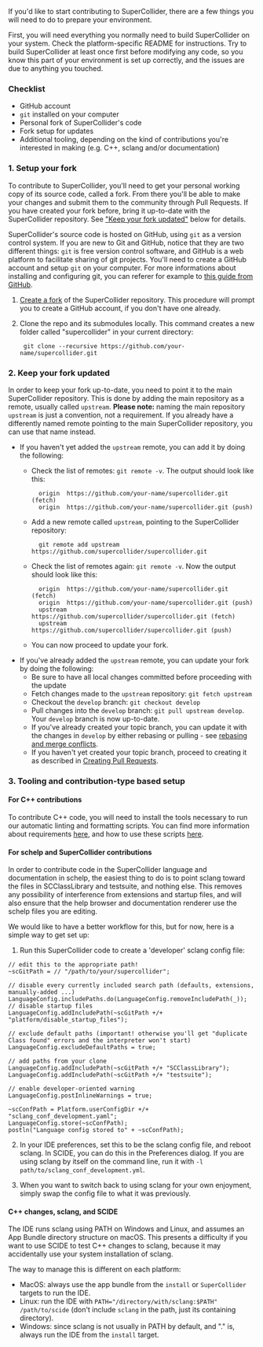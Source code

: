 If you'd like to start contributing to SuperCollider, there are a few things you will need to do to prepare your environment.

First, you will need everything you normally need to build SuperCollider on your system. Check the platform-specific README for instructions. Try to build SuperCollider at least once first before modifying any code, so you know this part of your environment is set up correctly, and the issues are due to anything you touched.

### Checklist
- GitHub account
- `git` installed on your computer
- Personal fork of SuperCollider's code
- Fork setup for updates
- Additional tooling, depending on the kind of contributions you're interested in making (e.g. C++, sclang and/or documentation)

### 1. Setup your fork

To contribute to SuperCollider, you'll need to get your personal working copy of its source code, called a fork. From there you'll be able to make your changes and submit them to the community through Pull Requests.
If you have created your fork before, bring it up-to-date with the SuperCollider repository. See ["Keep your fork updated"](#2-Keep-your-fork-updated) below for details.

SuperCollider's source code is hosted on GitHub, using `git` as a version control system. If you are new to Git and GitHub, notice that they are two different things: `git` is free version control software, and GitHub is a web platform to facilitate sharing of git projects. You'll need to create a GitHub account and setup `git` on your computer. For more informations about installing and configuring git, you can referer for example to [this guide from GitHub](https://docs.github.com/en/github/getting-started-with-github/set-up-git).

1. [Create a fork](https://github.com/supercollider/supercollider/fork) of the SuperCollider repository. This procedure will prompt you to create a GitHub account, if you don't have one already.
2. Clone the repo and its submodules locally. This command creates a new folder called "supercollider" in your current directory:

		git clone --recursive https://github.com/your-name/supercollider.git


### 2. Keep your fork updated

In order to keep your fork up-to-date, you need to point it to the main SuperCollider repository. This is done by adding the main repository as a remote, usually called `upstream`. **Please note:** naming the main repository `upstream` is just a convention, not a requirement. If you already have a differently named remote pointing to the main SuperCollider repository, you can use that name instead.
- If you haven't yet added the `upstream` remote, you can add it by doing the following:
	- Check the list of remotes: `git remote -v`. The output should look like this:

			origin	https://github.com/your-name/supercollider.git (fetch)
			origin	https://github.com/your-name/supercollider.git (push)

	- Add a new remote called `upstream`, pointing to the SuperCollider repository:

			git remote add upstream https://github.com/supercollider/supercollider.git

	- Check the list of remotes again: `git remote -v`. Now the output should look like this:

			origin	https://github.com/your-name/supercollider.git (fetch)
			origin	https://github.com/your-name/supercollider.git (push)
			upstream	https://github.com/supercollider/supercollider.git (fetch)
			upstream	https://github.com/supercollider/supercollider.git (push)

	- You can now proceed to update your fork.
- If you've already added the `upstream` remote, you can update your fork by doing the following:
	- Be sure to have all local changes committed before proceeding with the update
	- Fetch changes made to the `upstream` repository: `git fetch upstream`
	- Checkout the `develop` branch: `git checkout develop`
	- Pull changes into the `develop` branch: `git pull upstream develop`. Your `develop` branch is now up-to-date.
	- If you've already created your topic branch, you can update it with the changes in `develop` by either rebasing or pulling - see [rebasing and merge conflicts](https://github.com/supercollider/supercollider/wiki/Creating-pull-requests#rebasing-and-merge-conflicts).
	- If you haven't yet created your topic branch, proceed to creating it as described in [Creating Pull Requests](https://github.com/supercollider/supercollider/wiki/Creating-pull-requests#Create-a-topic-branch).

### 3. Tooling and contribution-type based setup

#### For C++ contributions

To contribute C++ code, you will need to install the tools necessary to run our automatic linting and formatting scripts. You can find more information about requirements [here](https://github.com/supercollider/supercollider/wiki/Cpp-formatting-instructions#requirements), and how to use these scripts [here](https://github.com/supercollider/supercollider/wiki/Cpp-formatting-instructions#possible-workflows-and-scripts).

#### For schelp and SuperCollider contributions

In order to contribute code in the SuperCollider language and documentation in schelp, the easiest thing to do is to point sclang toward the files in SCClassLibrary and testsuite, and nothing else. This removes any possibility of interference from extensions and startup files, and will also ensure that the help browser and documentation renderer use the schelp files you are editing.

We would like to have a better workflow for this, but for now, here is a simple way to get set up:

1. Run this SuperCollider code to create a 'developer' sclang config file:

```supercollider
// edit this to the appropriate path!
~scGitPath = // "/path/to/your/supercollider";

// disable every currently included search path (defaults, extensions, manually-added ...)
LanguageConfig.includePaths.do(LanguageConfig.removeIncludePath(_));
// disable startup files
LanguageConfig.addIncludePath(~scGitPath +/+ "platform/disable_startup_files");

// exclude default paths (important! otherwise you'll get "duplicate Class found" errors and the interpreter won't start)
LanguageConfig.excludeDefaultPaths = true;

// add paths from your clone
LanguageConfig.addIncludePath(~scGitPath +/+ "SCClassLibrary");
LanguageConfig.addIncludePath(~scGitPath +/+ "testsuite");

// enable developer-oriented warning
LanguageConfig.postInlineWarnings = true;

~scConfPath = Platform.userConfigDir +/+ "sclang_conf_development.yaml";
LanguageConfig.store(~scConfPath);
postln("Language config stored to" + ~scConfPath);
```

2. In your IDE preferences, set this to be the sclang config file, and reboot sclang. In SCIDE, you can do this in the Preferences dialog. If you are using sclang by itself on the command line, run it with `-l path/to/sclang_conf_development.yml`.

3. When you want to switch back to using sclang for your own enjoyment, simply swap the config file to what it was previously.

#### C++ changes, sclang, and SCIDE

The IDE runs sclang using PATH on Windows and Linux, and assumes an App Bundle directory structure on macOS. This presents a difficulty if you want to use SCIDE to test C++ changes to sclang, because it may accidentally use your system installation of sclang.

The way to manage this is different on each platform:
- MacOS: always use the app bundle from the `install` or `SuperCollider` targets to run the IDE.
- Linux: run the IDE with `PATH="/directory/with/sclang:$PATH" /path/to/scide` (don't include `sclang` in the path, just its containing directory).
- Windows: since sclang is not usually in PATH by default, and "." is, always run the IDE from the `install` target.
